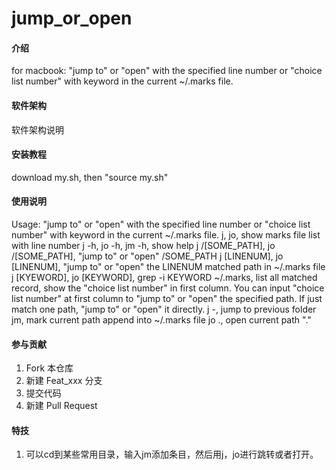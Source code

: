 # jump_or_open

#### 介绍
for macbook:
    "jump to" or "open" with the specified line number or "choice list number" with keyword in the current ~/.marks file.

#### 软件架构
软件架构说明


#### 安装教程

download my.sh, then "source my.sh"

#### 使用说明

Usage:
    "jump to" or "open" with the specified line number or "choice list number" with keyword in the current ~/.marks file.
    j, jo, show marks file list with line number
    j -h, jo -h, jm -h, show help
    j /[SOME_PATH], jo /[SOME_PATH], "jump to" or "open" /SOME_PATH
    j [LINENUM], jo [LINENUM], "jump to" or "open" the LINENUM matched path in ~/.marks file
    j [KYEWORD], jo [KEYWORD], grep -i KEYWORD ~/.marks, list all matched record, show the "choice list number" in first column.
      You can input "choice list number" at first column to "jump to" or "open" the specified path.
      If just match one path, "jump to" or "open" it directly.
    j -, jump to previous folder
    jm, mark current path append into ~/.marks file
    jo ., open current path "."

#### 参与贡献

1.  Fork 本仓库
2.  新建 Feat_xxx 分支
3.  提交代码
4.  新建 Pull Request


#### 特技

1.  可以cd到某些常用目录，输入jm添加条目，然后用j，jo进行跳转或者打开。

